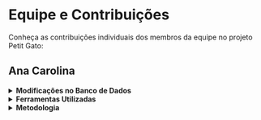 # Equipe e Contribuições

Conheça as contribuições individuais dos membros da equipe no projeto Petit Gato:

## Ana Carolina

<details>
  <summary><strong>Modificações no Banco de Dados</strong></summary>
  
  - Retirou colunas de cache, total do item e do pedido.
  - Criou a coluna Gato (Nome, Idade, Data de acolhimento pelo café, etc).
  - Criou a coluna Gato x Cliente (Data de adoção pelo cliente).
</details>

<details>
  <summary><strong>Ferramentas Utilizadas</strong></summary>
  
  - VS Code com Python para desenvolvimento.
  - SQL Server e Docker para criação do servidor, seguindo exemplo do Yuri no Git.
</details>

<details>
  <summary><strong>Metodologia</strong></summary>
  
  - O código dropa e cria as tabelas novamente a cada execução para garantir uma base limpa.
  - Utilizou o Faker Python para população das tabelas, gerando registros com um range de 10000.
</details>
